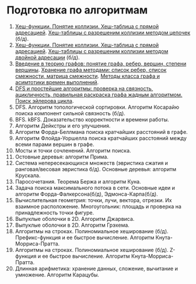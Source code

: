 # Подготовка по алгоритмам
1. [Хеш-функции. Понятие коллизии. Хеш-таблица с прямой адресацией](https://github.com/achr1hr/Exam-Prog-Spring2024/blob/main/1и2.txt). [Хеш-таблицы с разрешеним коллизии методом цепочек](https://github.com/achr1hr/Exam-Prog-Spring2024/blob/main/1.cpp) (б/д).
2. [Хеш-функции. Понятие коллизии. Хеш-таблица с прямой адресацией](https://github.com/achr1hr/Exam-Prog-Spring2024/blob/main/1и2.txt). [Хеш-таблицы с разрешеним коллизии методом двойной адресации](https://github.com/achr1hr/Exam-Prog-Spring2024/blob/main/2.cpp) (б/д).
3. [Введение в теорию графов: понятие графа, ребер, вершин, степени вершины](https://github.com/achr1hr/Exam-Prog-Spring2024/blob/main/3.txt). [Хранение графа методами: список ребер, список смежности, матрица смежности](https://github.com/achr1hr/Exam-Prog-Spring2024/blob/main/3.cpp). [Методы класса графа и асимтотики времен выполнений](https://github.com/achr1hr/Exam-Prog-Spring2024/blob/main/3.txt).
4. [DFS и простейшие алгоритмы: проверка на связность, ацикличность, правильная раскраска
графа жадным алгоритмом. Поиск эйлерова цикла](https://github.com/achr1hr/Exam-Prog-Spring2024/blob/main/4.cpp).
5. DFS. Алгоритм топологической сортировки. Алгоритм Косарайю поиска компонент сильной
связность (б/д).
6. BFS. kBFS. Доказательство корректности и времени работы.
7. Алгоритм Дейкстры и его улучшения.
8. Алгоритм Форда-Беллмана поиска кратчайших расстояний в графе.
9. Алгоритм Флойда-Уоршелла поиска кратчайших расстояний между всеми парами вершин в
графе.
10. Мосты и точки сочленений. Алгоритм поиска.
11. Остовные деревья: алгоритм Прима.
12. Система непересекающихся множеств (эвристика сжатия и ранговая/весовая эвристика б/д).
Основные деревья: алгоритм Крускала.
13. Паросочетания. Теорема Бержа и алгоритм Куна.
14. Задача поиска максимального потока в сети. Основные идеи и алгоритм Форда-Фалкерсона(б/д),
Эдмонса-Карпа(б/д).
15. Вычислительная геометрия: точки, лучи, вектора, отрезки. Их взаимное расположение. Многоугольник: площадь и проверка на принадлежность точки фигуре.
16. Выпуклые оболочки в 2D. Алгоритм Джарвиса.
17. Выпуклые оболочки в 2D. Алгоритм Грэхема.
18. Алгоритмы на строках. Полиномиальное хеширование (б/д). Префикс-функция и ее быстрое
вычисление. Алгоритм Кнута-Морриса-Пратта.
19. Алгоритмы на строках. Полиномиальное хеширование (б/д). Z-функция и ее быстрое вычисление. Алгоритм Кнута-Морриса-Пратта.
20. Длинная арифметика: хранение данных, сложение, вычитание и умножение. Алгоритм Карацубы.
